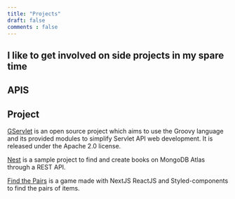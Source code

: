 ```yaml
---
title: "Projects"
draft: false
comments : false
---
```


## I like to get involved on side projects in my spare time

## APIS

Project
---
[GServlet](https://github.com/GServlet/gservlet-api) is an open source project which aims to use the Groovy language and its provided modules to simplify Servlet API web development. It is released under the Apache 2.0 license.

[Nest](https://github.com/laminba2003/project-nest) is a sample project to find and create books on MongoDB Atlas through a REST API.

[Find the Pairs](https://github.com/laminba2003/project-nest) is a game made with NextJS ReactJS and Styled-components to find the pairs of items.